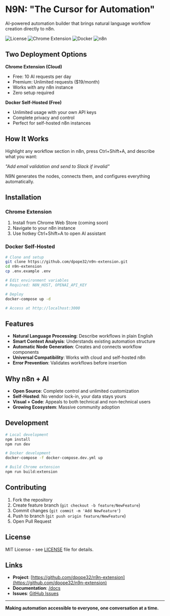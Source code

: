 # N9N: "The Cursor for Automation"

AI-powered automation builder that brings natural language workflow creation directly to n8n.

![License](https://img.shields.io/badge/license-MIT-blue.svg)
![Chrome Extension](https://img.shields.io/badge/Chrome-Extension-orange)
![Docker](https://img.shields.io/badge/Docker-Self--Hosted-blue)
![n8n](https://img.shields.io/badge/n8n-Compatible-green)

## Two Deployment Options

**Chrome Extension (Cloud)**
- Free: 10 AI requests per day  
- Premium: Unlimited requests ($19/month)
- Works with any n8n instance
- Zero setup required

**Docker Self-Hosted (Free)**
- Unlimited usage with your own API keys
- Complete privacy and control
- Perfect for self-hosted n8n instances

## How It Works

Highlight any workflow section in n8n, press Ctrl+Shift+A, and describe what you want:

*"Add email validation and send to Slack if invalid"*

N9N generates the nodes, connects them, and configures everything automatically.

## Installation

### Chrome Extension
1. Install from Chrome Web Store (coming soon)
2. Navigate to your n8n instance  
3. Use hotkey Ctrl+Shift+A to open AI assistant

### Docker Self-Hosted
```bash
# Clone and setup
git clone https://github.com/dpope32/n9n-extension.git
cd n9n-extension
cp .env.example .env

# Edit environment variables
# Required: N8N_HOST, OPENAI_API_KEY

# Deploy
docker-compose up -d

# Access at http://localhost:3000
```

## Features

- **Natural Language Processing**: Describe workflows in plain English
- **Smart Context Analysis**: Understands existing automation structure  
- **Automatic Node Generation**: Creates and connects workflow components
- **Universal Compatibility**: Works with cloud and self-hosted n8n
- **Error Prevention**: Validates workflows before insertion

## Why n8n + AI

- **Open Source**: Complete control and unlimited customization
- **Self-Hosted**: No vendor lock-in, your data stays yours
- **Visual + Code**: Appeals to both technical and non-technical users
- **Growing Ecosystem**: Massive community adoption

## Development

```bash
# Local development
npm install
npm run dev

# Docker development  
docker-compose -f docker-compose.dev.yml up

# Build Chrome extension
npm run build:extension
```

## Contributing

1. Fork the repository
2. Create feature branch (`git checkout -b feature/NewFeature`)
3. Commit changes (`git commit -m 'Add NewFeature'`)
4. Push to branch (`git push origin feature/NewFeature`)
5. Open Pull Request

## License

MIT License - see [LICENSE](LICENSE) file for details.

## Links

- **Project**: [https://github.com/dpope32/n9n-extension](https://github.com/dpope32/n9n-extension)
- **Documentation**: [/docs](/docs)
- **Issues**: [GitHub Issues](https://github.com/dpope32/n9n-extension/issues)

---

**Making automation accessible to everyone, one conversation at a time.**
